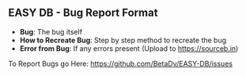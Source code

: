 ## EASY DB - Bug Report Format

- **Bug**: The bug itself
- **How to Recreate Bug**: Step by step method to recreate the bug
- **Error from Bug**: If any errors present (Upload to https://sourceb.in)

To Report Bugs go Here: https://github.com/BetaDv/EASY-DB/issues
